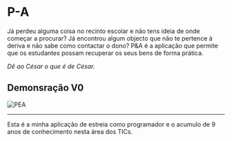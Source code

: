 # P-A
Já perdeu alguma coisa no recinto escolar e não tens ideia de onde começar a procurar?
Já encontrou algum objecto que não te pertence à deriva e não sabe como contactar o dono?
P&A é a aplicação que permite que os estudantes possam recuperar os seus bens de forma prática.

_Dê ao César o que é de César._

## Demonsração V0
![PEA](https://github.com/user-attachments/assets/bef16443-272d-4ecf-934a-90e96f309a30)

***

Esta é a minha aplicação de estreia como programador e o acumulo de 9 anos de conhecimento nesta área dos TICs.
